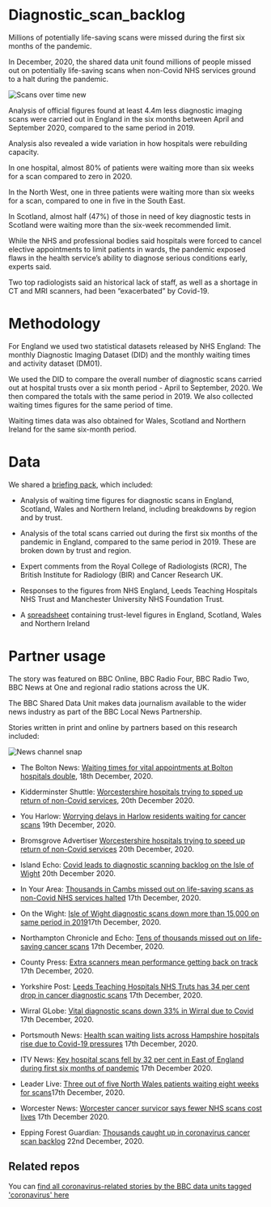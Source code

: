 # Diagnostic_scan_backlog
Millions of potentially life-saving scans were missed during the first six months of the pandemic.

In December, 2020, the shared data unit found millions of people missed out on potentially life-saving scans when non-Covid NHS services ground to a halt during the pandemic.

![Scans over time new](https://user-images.githubusercontent.com/61186777/102792611-a6f78600-43a0-11eb-86c7-bf1d86559df2.png)

Analysis of official figures found at least 4.4m less diagnostic imaging scans were carried out in England in the six months between April and September 2020, compared to the same period in 2019.

Analysis also revealed a wide variation in how hospitals were rebuilding capacity.

In one hospital, almost 80% of patients were waiting more than six weeks for a scan compared to zero in 2020.

In the North West, one in three patients were waiting more than six weeks for a scan, compared to one in five in the South East.

In Scotland, almost half (47%) of those in need of key diagnostic tests in Scotland were waiting more than the six-week recommended limit.

While the NHS and professional bodies said hospitals were forced to cancel elective appointments to limit patients in wards, the pandemic exposed flaws in the health service’s ability to diagnose serious conditions early, experts said.

Two top radiologists said an historical lack of staff, as well as a shortage in CT and MRI scanners, had been “exacerbated” by Covid-19. 

# Methodology

For England we used two statistical datasets released by NHS England: The monthly Diagnostic Imaging Dataset (DID) and the monthly waiting times and activity dataset (DM01). 

We used the DID to compare the overall number of diagnostic scans carried out at hospital trusts over a six month period - April to September, 2020. We then compared the totals with the same period in 2019. We also collected waiting times figures for the same period of time.

Waiting times data was also obtained for Wales, Scotland and Northern Ireland for the same six-month period.  

# Data

We shared a [briefing pack](https://docs.google.com/document/d/1jsz6sWi2g7bb002AhO0Ia8AVnjTNzAOZlA52aDPF0bM/edit?usp=sharing), which included:

- Analysis of waiting time figures for diagnostic scans in England, Scotland, Wales and Northern Ireland, including breakdowns by region and by trust.

- Analysis of the total scans carried out during the first six months of the pandemic in England, compared to the same period in 2019.  These are broken down by trust and region.

- Expert comments from the Royal College of Radiologists (RCR), The British Institute for Radiology (BIR) and Cancer Research UK.

- Responses to the figures from NHS England,  Leeds Teaching Hospitals NHS Trust and Manchester University NHS Foundation Trust.

- A [spreadsheet](https://docs.google.com/spreadsheets/d/1muRoBXCCzD9k0G68unFqpx6l4bqpG714eesFpd2IQ7Q/edit?usp=sharing) containing trust-level figures in England, Scotland, Wales and Northern Ireland 

# Partner usage

The story was featured on BBC Online, BBC Radio Four, BBC Radio Two, BBC News at One and regional radio stations across the UK.  

The BBC Shared Data Unit makes data journalism available to the wider news industry as part of the BBC Local News Partnership.

Stories written in print and online by partners based on this research included:

![News channel snap](https://user-images.githubusercontent.com/61186777/102794927-f7241780-43a3-11eb-8d35-f1247d3f0034.png)

- The Bolton News: [Waiting times for vital appointments at Bolton hospitals double](https://www.theboltonnews.co.uk/news/18952457.waiting-times-appointments-bolton-hospital-double/), 18th December, 2020.

- Kidderminster Shuttle: [Worcestershire hospitals trying to spped up return of non-Covid services](https://www.kidderminstershuttle.co.uk/news/18954292.worcestershire-hospitals-trying-speed-return-non-covid-services/), 20th December 2020.

- You Harlow: [Worrying delays in Harlow residents waiting for cancer scans](https://www.yourharlow.com/2020/12/19/worrying-delay-in-harlow-residents-waiting-for-cancer-scan-at-pah/) 19th December, 2020.

- Bromsgrove Advertiser [Worcestershire hospitals trying to speed up return of non-Covid services](https://www.bromsgroveadvertiser.co.uk/news/18954292.worcestershire-hospitals-trying-speed-return-non-covid-services/) 20th December, 2020. 

- Island Echo: [Covid leads to diagnostic scanning backlog on the Isle of Wight](https://www.islandecho.co.uk/covid-leads-to-diagnostic-scanning-backlog-on-the-isle-of-wight/) 20th December 2020.

- In Your Area: [Thousands in Cambs missed out on life-saving scans as non-Covid NHS services halted](https://www.inyourarea.co.uk/news/thousands-in-cambs-missed-out-on-life-saving-scans-as-non-covid-nhs-services-halted/) 17th December, 2020.

- On the Wight: [Isle of Wight diagnostic scans down more than 15,000 on same period in 2019](https://onthewight.com/isle-of-wight-diagnostic-scans-down-more-than-15000-on-same-period-in-2019/)17th December, 2020.

- Northampton Chronicle and Echo: [Tens of thousands missed out on life-saving cancer scans](https://www.northamptonchron.co.uk/health/tens-thousands-missed-out-life-saving-cancer-scans-northamptonshire-hospitals-year-3070689) 17th December, 2020.

- County Press: [Extra scanners mean performance getting back on track](https://www.countypress.co.uk/news/18951900.extra-scanners-mean-performing-service-getting-back-track/) 17th December, 2020.

- Yorkshire Post: [Leeds Teaching Hospitals NHS Truts has 34 per cent drop in cancer diagnostic scans](https://www.yorkshireeveningpost.co.uk/health/leeds-teaching-hospitals-nhs-trust-has-34-cent-drop-cancer-diagnostic-scans-through-covid-year-3070833) 17th December, 2020.

- Wirral GLobe: [Vital diagnostic scans down 33% in Wirral due to Covid](https://www.wirralglobe.co.uk/news/18949511.vital-diagnostic-scans-33-wirral-due-covid/) 17th December, 2020.

- Portsmouth News: [Health scan waiting lists across Hampshire hospitals rise due to Covid-19 pressures](https://www.portsmouth.co.uk/health/scan-waiting-lists-across-hampshire-hospitals-rise-due-covid-19-pressures-3070706) 17th December, 2020.

- ITV News: [Key hospital scans fell by 32 per cent in East of England during first six months of pandemic](https://www.itv.com/news/anglia/2020-12-17/covid-key-hospital-scans-fell-by-32-in-east-of-england-during-first-six-months-of-pandemic) 17th December 2020.

- Leader Live: [Three out of five North Wales patients waiting eight weeks for scans](https://www.leaderlive.co.uk/news/18949717.three-five-north-wales-patients-left-waiting-eight-weeks-scans-due-covid-delays/)17th December, 2020.

- Worcester News: [Worcester cancer survicor says fewer NHS scans cost lives](https://www.worcesternews.co.uk/news/18949548.worcester-cancer-survivor-fewer-nhs-scans-cost-lives/) 17th December 2020.

- Epping Forest Guardian: [Thousands caught up in coronavirus cancer scan backlog](https://www.eppingforestguardian.co.uk/news/18961040.thousands-caught-coronavirus-cancer-scan-backlog/) 22nd December, 2020.

## Related repos

You can [find all coronavirus-related stories by the BBC data units tagged 'coronavirus' here](https://github.com/search?q=topic%3Acoronavirus+org%3ABBC-Data-Unit&type=Repositories)







